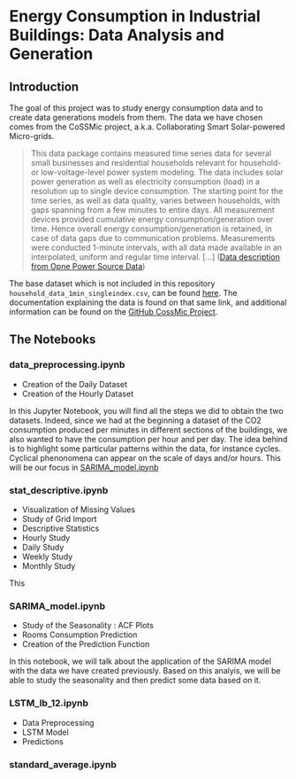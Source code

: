 # Energy Consumption in Industrial Buildings: Data Analysis and Generation

## Introduction
The goal of this project was to study energy consumption data and to create data generations models from them. The data we have chosen comes from the CoSSMic project, a.k.a. Collaborating Smart Solar-powered Micro-grids.

>This data package contains measured time series data for several small businesses and residential households relevant for household- or low-voltage-level power system modeling. The data includes solar power generation as well as electricity consumption (load) in a resolution up to single device consumption. The starting point for the time series, as well as data quality, varies between households, with gaps spanning from a few minutes to entire days. All measurement devices provided cumulative energy consumption/generation over time. Hence overall energy consumption/generation is retained, in case of data gaps due to communication problems. Measurements were conducted 1-minute intervals, with all data made available in an interpolated, uniform and regular time interval. [...]
([Data description from Opne Power Source Data](https://data.open-power-system-data.org/household_data/))


The base dataset which is not included in this repository `household_data_1min_singleindex.csv`, can be found [here](https://data.open-power-system-data.org/household_data/). The documentation explaining the data is found on that same link, and additional information can be found on the [GitHub CossMic Project](https://github.com/isc-konstanz/household_data/tree/2020-04-15).

## The Notebooks

### data_preprocessing.ipynb
* Creation of the Daily Dataset
* Creation of the Hourly Dataset

In this Jupyter Notebook, you will find all the steps we did to obtain the two datasets. Indeed, since we had at the beginning a dataset of the CO2 consumption produced per minutes in different sections of the buildings, we also wanted to have the consumption per hour and per day. The idea behind is to highlight some particular patterns within the data, for instance cycles. Cyclical phenonomena can appear on the scale of days and/or hours. This will be our focus in [SARIMA_model.ipynb](https://github.com/laurendudu/energy-consumption-data-generators#sarima_modelipynb)

### stat_descriptive.ipynb
* Visualization of Missing Values
* Study of Grid Import
* Descriptive Statistics
* Hourly Study
* Daily Study
* Weekly Study
* Monthly Study

This 

### SARIMA_model.ipynb
* Study of the Seasonality : ACF Plots
* Rooms Consumption Prediction
* Creation of the Prediction Function

In this notebook, we will talk about the application of the SARIMA model with the data we have created previously. Based on this analyis, we will be able to study the seasonality and then predict some data based on it.  


### LSTM_lb_12.ipynb
* Data Preprocessing
* LSTM Model
* Predictions

### standard_average.ipynb






